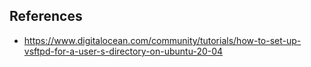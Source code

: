 ## References
- https://www.digitalocean.com/community/tutorials/how-to-set-up-vsftpd-for-a-user-s-directory-on-ubuntu-20-04
